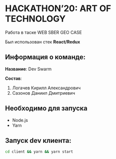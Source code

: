 # HACKATHON’20: ART OF TECHNOLOGY

Работа в таске WEB SBER GEO CASE

Был использован стек **React/Redux**

## Информация о команде:

**Название**: Dev Swarm

**Состав**:

1. Логачев Кирилл Александрович
2. Сазонов Даниил Дмитриевич

## Необходимо для запуска

- Node.js
- Yarn

## Запуск dev клиента:

```sh
cd client && yarn && yarn start
```
